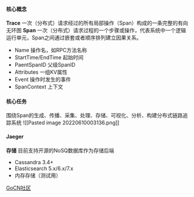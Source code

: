 #### 核心概念
**Trace**
一次（分布式）请求经过的所有局部操作（Span）构成的一条完整的有向无环图
**Span**
一次（分布式）请求过程的一个步骤或操作，代表系统中一个逻辑运行单元，Span之间通过嵌套或者顺序排列建立因果关系。
- Name 操作名，如RPC方法名称
- StartTime/EndTime 起始时间
- PaentSpanID 父级SpanID
- Attributes 一组KV属性
- Event 操作时发生的事件
- SpanContext 上下文

#### 核心任务
围绕Span的生成、传播、采集、处理、存储、可视化、分析、构建分布式链路追踪系统
![[Pasted image 20220610003136.png]]
#### Jaeger

**存储**
目前支持开源的NoSQ数据库作为存储后端
- Cassandra 3.4+
- Elasticsearch 5.x/6.x/7.x
- 内存存储（测试用）


[GoCN社区](https://gocn.vip/wiki/9)